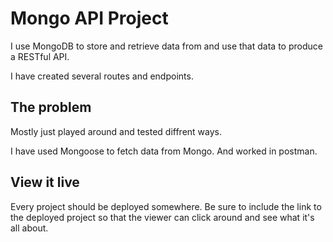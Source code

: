 # Mongo API Project

I use MongoDB to store and retrieve data from and use that data to produce a RESTful API.

I have created several routes and endpoints.

## The problem

Mostly just played around and tested diffrent ways.

I have used Mongoose to fetch data from Mongo. And worked in postman.

## View it live

Every project should be deployed somewhere. Be sure to include the link to the deployed project so that the viewer can click around and see what it's all about.
